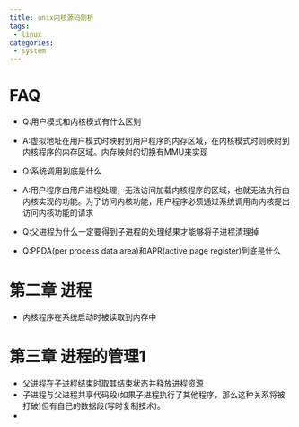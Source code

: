 ```yaml
---
title: unix内核源码剖析
tags:
 - linux
categories:
 - system
---
```


# FAQ
- Q:用户模式和内核模式有什么区别
- A:虚拟地址在用户模式时映射到用户程序的内存区域，在内核模式时则映射到内核程序的内存区域。内存映射的切换有MMU来实现

- Q:系统调用到底是什么
- A:用户程序由用户进程处理，无法访问加载内核程序的区域，也就无法执行由内核实现的功能。为了访问内核功能，用户程序必须通过系统调用向内核提出访问内核功能的请求


- Q:父进程为什么一定要得到子进程的处理结果才能够将子进程清理掉


- Q:PPDA(per process data area)和APR(active page register)到底是什么


# 第二章 进程
- 内核程序在系统启动时被读取到内存中


# 第三章 进程的管理1

- 父进程在子进程结束时取其结束状态并释放进程资源
- 子进程与父进程共享代码段(如果子进程执行了其他程序，那么这种关系将被打破)但有自己的数据段(写时复制技术)。
- 